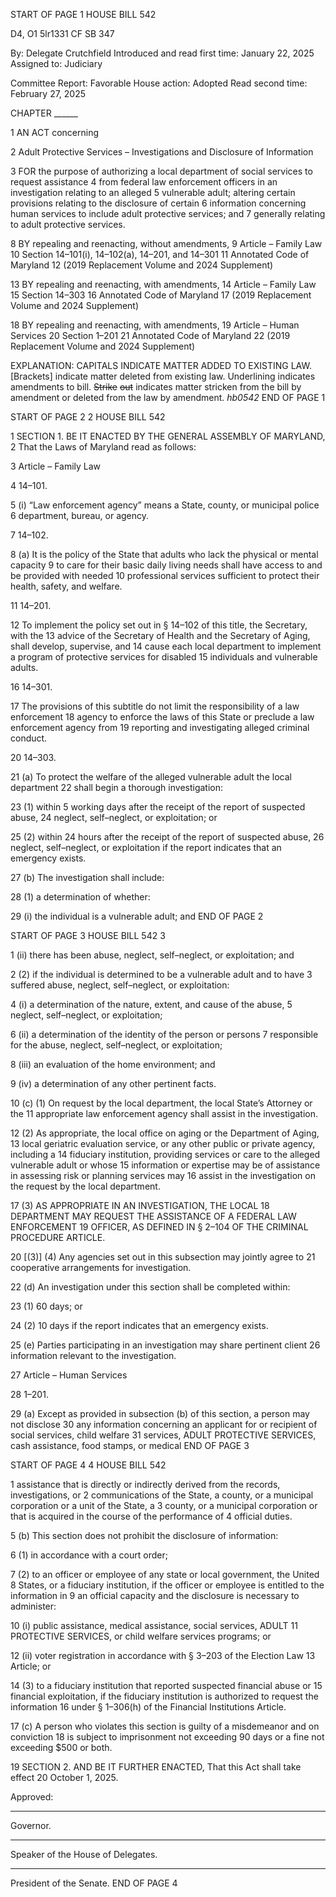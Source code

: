 START OF PAGE 1
HOUSE BILL 542

D4, O1 5lr1331
CF SB 347

By: Delegate Crutchfield
Introduced and read first time: January 22, 2025
Assigned to: Judiciary

Committee Report: Favorable
House action: Adopted
Read second time: February 27, 2025

CHAPTER ______

1 AN ACT concerning

2 Adult Protective Services – Investigations and Disclosure of Information

3 FOR the purpose of authorizing a local department of social services to request assistance
4 from federal law enforcement officers in an investigation relating to an alleged
5 vulnerable adult; altering certain provisions relating to the disclosure of certain
6 information concerning human services to include adult protective services; and
7 generally relating to adult protective services.

8 BY repealing and reenacting, without amendments,
9 Article – Family Law
10 Section 14–101(i), 14–102(a), 14–201, and 14–301
11 Annotated Code of Maryland
12 (2019 Replacement Volume and 2024 Supplement)

13 BY repealing and reenacting, with amendments,
14 Article – Family Law
15 Section 14–303
16 Annotated Code of Maryland
17 (2019 Replacement Volume and 2024 Supplement)

18 BY repealing and reenacting, with amendments,
19 Article – Human Services
20 Section 1–201
21 Annotated Code of Maryland
22 (2019 Replacement Volume and 2024 Supplement)

EXPLANATION: CAPITALS INDICATE MATTER ADDED TO EXISTING LAW.
[Brackets] indicate matter deleted from existing law.
Underlining indicates amendments to bill.
~~Strike~~ ~~out~~ indicates matter stricken from the bill by amendment or deleted from the law by
amendment. *hb0542*
END OF PAGE 1

START OF PAGE 2
2 HOUSE BILL 542

1 SECTION 1. BE IT ENACTED BY THE GENERAL ASSEMBLY OF MARYLAND,
2 That the Laws of Maryland read as follows:

3 Article – Family Law

4 14–101.

5 (i) “Law enforcement agency” means a State, county, or municipal police
6 department, bureau, or agency.

7 14–102.

8 (a) It is the policy of the State that adults who lack the physical or mental capacity
9 to care for their basic daily living needs shall have access to and be provided with needed
10 professional services sufficient to protect their health, safety, and welfare.

11 14–201.

12 To implement the policy set out in § 14–102 of this title, the Secretary, with the
13 advice of the Secretary of Health and the Secretary of Aging, shall develop, supervise, and
14 cause each local department to implement a program of protective services for disabled
15 individuals and vulnerable adults.

16 14–301.

17 The provisions of this subtitle do not limit the responsibility of a law enforcement
18 agency to enforce the laws of this State or preclude a law enforcement agency from
19 reporting and investigating alleged criminal conduct.

20 14–303.

21 (a) To protect the welfare of the alleged vulnerable adult the local department
22 shall begin a thorough investigation:

23 (1) within 5 working days after the receipt of the report of suspected abuse,
24 neglect, self–neglect, or exploitation; or

25 (2) within 24 hours after the receipt of the report of suspected abuse,
26 neglect, self–neglect, or exploitation if the report indicates that an emergency exists.

27 (b) The investigation shall include:

28 (1) a determination of whether:

29 (i) the individual is a vulnerable adult; and
END OF PAGE 2

START OF PAGE 3
HOUSE BILL 542 3

1 (ii) there has been abuse, neglect, self–neglect, or exploitation; and

2 (2) if the individual is determined to be a vulnerable adult and to have
3 suffered abuse, neglect, self–neglect, or exploitation:

4 (i) a determination of the nature, extent, and cause of the abuse,
5 neglect, self–neglect, or exploitation;

6 (ii) a determination of the identity of the person or persons
7 responsible for the abuse, neglect, self–neglect, or exploitation;

8 (iii) an evaluation of the home environment; and

9 (iv) a determination of any other pertinent facts.

10 (c) (1) On request by the local department, the local State’s Attorney or the
11 appropriate law enforcement agency shall assist in the investigation.

12 (2) As appropriate, the local office on aging or the Department of Aging,
13 local geriatric evaluation service, or any other public or private agency, including a
14 fiduciary institution, providing services or care to the alleged vulnerable adult or whose
15 information or expertise may be of assistance in assessing risk or planning services may
16 assist in the investigation on the request by the local department.

17 (3) AS APPROPRIATE IN AN INVESTIGATION, THE LOCAL
18 DEPARTMENT MAY REQUEST THE ASSISTANCE OF A FEDERAL LAW ENFORCEMENT
19 OFFICER, AS DEFINED IN § 2–104 OF THE CRIMINAL PROCEDURE ARTICLE.

20 [(3)] (4) Any agencies set out in this subsection may jointly agree to
21 cooperative arrangements for investigation.

22 (d) An investigation under this section shall be completed within:

23 (1) 60 days; or

24 (2) 10 days if the report indicates that an emergency exists.

25 (e) Parties participating in an investigation may share pertinent client
26 information relevant to the investigation.

27 Article – Human Services

28 1–201.

29 (a) Except as provided in subsection (b) of this section, a person may not disclose
30 any information concerning an applicant for or recipient of social services, child welfare
31 services, ADULT PROTECTIVE SERVICES, cash assistance, food stamps, or medical
END OF PAGE 3

START OF PAGE 4
4 HOUSE BILL 542

1 assistance that is directly or indirectly derived from the records, investigations, or
2 communications of the State, a county, or a municipal corporation or a unit of the State, a
3 county, or a municipal corporation or that is acquired in the course of the performance of
4 official duties.

5 (b) This section does not prohibit the disclosure of information:

6 (1) in accordance with a court order;

7 (2) to an officer or employee of any state or local government, the United
8 States, or a fiduciary institution, if the officer or employee is entitled to the information in
9 an official capacity and the disclosure is necessary to administer:

10 (i) public assistance, medical assistance, social services, ADULT
11 PROTECTIVE SERVICES, or child welfare services programs; or

12 (ii) voter registration in accordance with § 3–203 of the Election Law
13 Article; or

14 (3) to a fiduciary institution that reported suspected financial abuse or
15 financial exploitation, if the fiduciary institution is authorized to request the information
16 under § 1–306(h) of the Financial Institutions Article.

17 (c) A person who violates this section is guilty of a misdemeanor and on conviction
18 is subject to imprisonment not exceeding 90 days or a fine not exceeding $500 or both.

19 SECTION 2. AND BE IT FURTHER ENACTED, That this Act shall take effect
20 October 1, 2025.

Approved:

________________________________________________________________________________
Governor.

________________________________________________________________________________
Speaker of the House of Delegates.

________________________________________________________________________________
President of the Senate.
END OF PAGE 4